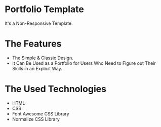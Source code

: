 # Portfolio Template
It's a Non-Responsive Template.

# The Features
* The Simple & Classic Design.
* It Can Be Used as a Portfolio for Users Who Need to Figure out Their Skills in an Explicit Way.
 
 # The Used Technologies
 * HTML
 * CSS
 * Font Awesome CSS Library
 * Normalize CSS Library
